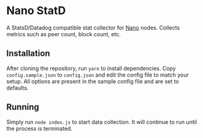 # Nano StatD

A StatsD/Datadog compatible stat collector for [Nano](https://github.com/nanocurrency/raiblocks) nodes. Collects metrics such as peer count, block count, etc.

## Installation

After cloning the repository, run `yarn` to install dependencies. Copy `config.sample.json` to `config.json` and edit the config file to match your setup. All options are present in the sample config file and are set to defaults.

## Running

Simply run `node index.js` to start data collection. It will continue to run until the process is terminated.
